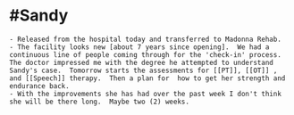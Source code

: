 # #Sandy
	- Released from the hospital today and transferred to Madonna Rehab.
	- The facility looks new [about 7 years since opening].  We had a continuous line of people coming through for the 'check-in' process.  The doctor impressed me with the degree he attempted to understand Sandy's case.  Tomorrow starts the assessments for [[PT]], [[OT]] , and [[Speech]] therapy.  Then a plan for  how to get her strength and endurance back.
	- With the improvements she has had over the past week I don't think she will be there long.  Maybe two (2) weeks.